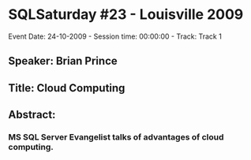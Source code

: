 # SQLSaturday #23 - Louisville 2009
Event Date: 24-10-2009 - Session time: 00:00:00 - Track: Track 1
## Speaker: Brian Prince
## Title: Cloud Computing
## Abstract:
### MS SQL Server Evangelist talks of advantages of cloud computing.
